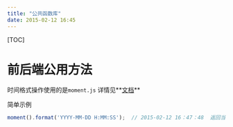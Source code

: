```yaml
---
title: "公共函数库"
date: 2015-02-12 16:45
---
```

[TOC]

前后端公用方法
========
时间格式操作使用的是`moment.js`
详情见**[文档](http://momentjs.com/docs)**

简单示例

```javascript
moment().format('YYYY-MM-DD H:MM:SS');  // 2015-02-12 16：47：48  返回当前的时间
``` 